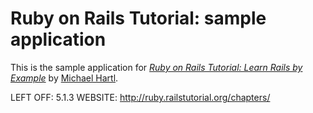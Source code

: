 # Ruby on Rails Tutorial: sample application

This is the sample application for
[*Ruby on Rails Tutorial: Learn Rails by Example*](http://railstutorial.org/)
by [Michael Hartl](http://michaelhartl.com/).

LEFT OFF: 5.1.3
WEBSITE: http://ruby.railstutorial.org/chapters/
